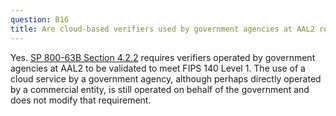 ```yaml
---
question: B16
title: Are cloud-based verifiers used by government agencies at AAL2 required to meet FIPS 140 requirements?
---
```

Yes. [SP 800-63B Section 4.2.2](https://pages.nist.gov/800-63-3/sp800-63b.html#aal2req) requires verifiers operated by government agencies at AAL2 to be validated to meet FIPS 140 Level 1. The use of a cloud service by a government agency, although perhaps directly operated by a commercial entity, is still operated on behalf of the government and does not modify that requirement.